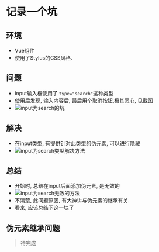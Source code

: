 # 记录一个坑

## 环境
* Vue组件
* 使用了Stylus的CSS风格.

## 问题
* input输入框使用了 `type="search"`这种类型
* 使用后发现, 输入内容后, 最后用个取消按钮,极其恶心, 见截图
* ![input为search的坑](http://onh27ty1g.bkt.clouddn.com/note/input%E4%B8%BAsearch%E7%9A%84%E5%9D%91.png)

## 解决
* 在input类型, 有提供针对此类型的伪元素, 可以进行隐藏
* ![input为search类型解决方法](http://onh27ty1g.bkt.clouddn.com/note/input%E4%B8%BAsearch%E8%A7%A3%E5%86%B3%E6%96%B9%E6%B3%95.png)

## 总结
* 开始时, 总结在input后面添加伪元素, 是无效的
* ![input为search无效的方法](http://onh27ty1g.bkt.clouddn.com/note/input%E4%B8%BAsearch%E6%97%A0%E6%95%88%E7%9A%84%E6%96%B9%E6%B3%95.png)
* 不清楚, 此问题原因, 有大神讲与伪元素的继承有关.
* 看来, 应该总结下这一块了

## 伪元素继承问题
> 待完成